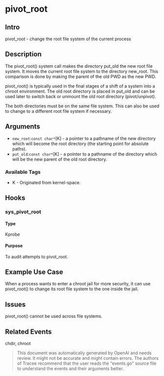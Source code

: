 
# pivot_root

## Intro
pivot_root - change the root file system of the current process

## Description
The pivot_root() system call makes the directory put_old the new root file system.
 It moves the current root file system to the directory new_root. 
This comparison is done by making the parent of the old PWD as the new PWD. 

pivot_root() is typically used in the final stages of a shift of a system into a chroot
 environment. The old root directory is placed in put_old and can be used later to switch
 back or unmount the old root directory (pivot/unpivot).

The both directories must be on the same file system. This can also be used to change to
 a different root file system if necessary.

## Arguments

* `new_root`:`const char*`[K] - a pointer to a pathname of the new  directory  which  will  become  the  root  directory  (the  starting  point  for absolute paths).
* `put_old`:`const char*`[K] - a pointer to a pathname of the directory which will be the new parent of the old root directory.

### Available Tags

* K - Originated from kernel-space.

## Hooks
### sys_pivot_root
#### Type
Kprobe 
#### Purpose
To audit attempts to pivot_root.

## Example Use Case
When a process wants to enter a chroot jail for more security, it can use pivot_root() to change its root file system to the one inside the jail. 

## Issues
pivot_root() cannot be used across file systems.

## Related Events
chdir, chroot

> This document was automatically generated by OpenAI and needs review. It might
> not be accurate and might contain errors. The authors of Tracee recommend that
> the user reads the "events.go" source file to understand the events and their
> arguments better.
